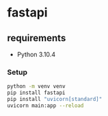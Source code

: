 # fastapi 

## requirements
* Python 3.10.4

### Setup
```bash
python -m venv venv
pip install fastapi
pip install "uvicorn[standard]"
uvicorn main:app --reload
```
